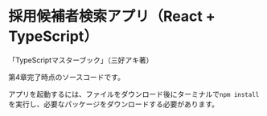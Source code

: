 # 採用候補者検索アプリ（React + TypeScript）
「TypeScriptマスターブック」（三好アキ著）

第4章完了時点のソースコードです。

アプリを起動するには、ファイルをダウンロード後にターミナルで`npm install`を実行し、必要なパッケージをダウンロードする必要があります。